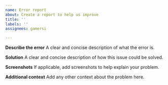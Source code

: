 ```yaml
---
name: Error report
about: Create a report to help us improve
title: ''
labels: ''
assignees: gamersi

---
```


**Describe the error**
A clear and concise description of what the error is.

**Solution**
A clear and concise description of how this issue could be solved.

**Screenshots**
If applicable, add screenshots to help explain your problem.

**Additional context**
Add any other context about the problem here.
